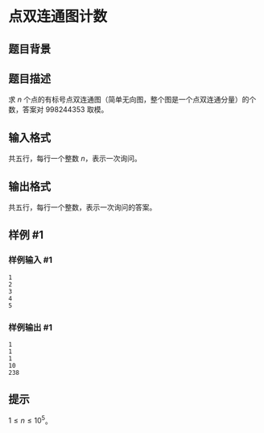 # 点双连通图计数

## 题目背景



## 题目描述

求 $n$ 个点的有标号点双连通图（简单无向图，整个图是一个点双连通分量）的个数，答案对 $998244353$ 取模。

## 输入格式

共五行，每行一个整数 $n$，表示一次询问。

## 输出格式

共五行，每行一个整数，表示一次询问的答案。

## 样例 #1

### 样例输入 #1
```
1
2
3
4
5
```

### 样例输出 #1

```
1
1
1
10
238
```

## 提示

$1 \le n \le 10^5$。
